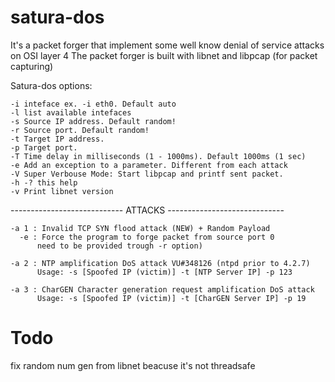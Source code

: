 # satura-dos

It's a packet forger that implement some well know denial of service attacks on OSI layer 4
The packet forger is built with libnet and libpcap (for packet capturing)

Satura-dos options:

    -i inteface ex. -i eth0. Default auto
    -l list available intefaces
    -s Source IP address. Default random!
    -r Source port. Default random!
    -t Target IP address.
    -p Target port. 
    -T Time delay in milliseconds (1 - 1000ms). Default 1000ms (1 sec) 
    -e Add an exception to a parameter. Different from each attack
    -V Super Verbouse Mode: Start libpcap and printf sent packet.
    -h -? this help
    -v Print libnet version

---------------------------- ATTACKS -----------------------------

    -a 1 : Invalid TCP SYN flood attack (NEW) + Random Payload
      -e : Force the program to forge packet from source port 0
          need to be provided trough -r option)

    -a 2 : NTP amplification DoS attack VU#348126 (ntpd prior to 4.2.7)
          Usage: -s [Spoofed IP (victim)] -t [NTP Server IP] -p 123

    -a 3 : CharGEN Character generation request amplification DoS attack 
          Usage: -s [Spoofed IP (victim)] -t [CharGEN Server IP] -p 19
          
  
# Todo
  
  fix random num gen from libnet beacuse it's not threadsafe
